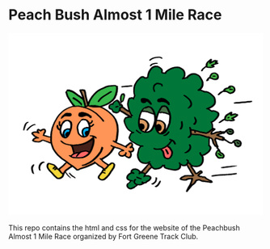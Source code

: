 # Peach Bush Almost 1 Mile Race

![Running Peach and Bush](logo.png)

This repo contains the html and css for the website of the Peachbush Almost 1 Mile Race organized by Fort Greene Track Club.
